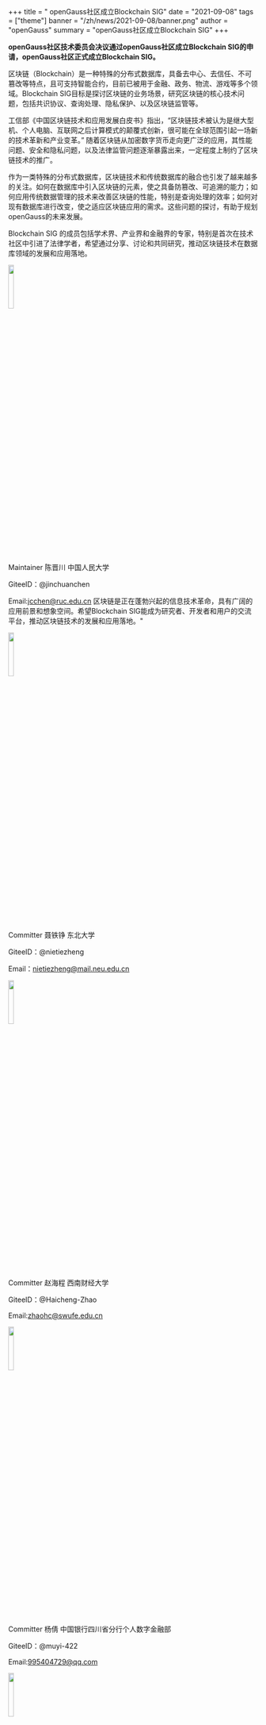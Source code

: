 ﻿+++
title = " openGauss社区成立Blockchain SIG"
date = "2021-09-08"
tags = ["theme"]
banner = "/zh/news/2021-09-08/banner.png"
author = "openGauss"
summary = "openGauss社区成立Blockchain SIG"
+++

**openGauss社区技术委员会决议通过openGauss社区成立Blockchain SIG的申请，openGauss社区正式成立Blockchain SIG。**

区块链（Blockchain）是一种特殊的分布式数据库，具备去中心、去信任、不可篡改等特点，且可支持智能合约，目前已被用于金融、政务、物流、游戏等多个领域。Blockchain SIG目标是探讨区块链的业务场景，研究区块链的核心技术问题，包括共识协议、查询处理、隐私保护、以及区块链监管等。


工信部《中国区块链技术和应用发展白皮书》指出，“区块链技术被认为是继大型机、个人电脑、互联网之后计算模式的颠覆式创新，很可能在全球范围引起一场新的技术革新和产业变革。” 随着区块链从加密数字货币走向更广泛的应用，其性能问题、安全和隐私问题，以及法律监管问题逐渐暴露出来，一定程度上制约了区块链技术的推广。


作为一类特殊的分布式数据库，区块链技术和传统数据库的融合也引发了越来越多的关注。如何在数据库中引入区块链的元素，使之具备防篡改、可追溯的能力；如何应用传统数据管理的技术来改善区块链的性能，特别是查询处理的效率；如何对现有数据库进行改变，使之适应区块链应用的需求。这些问题的探讨，有助于规划openGauss的未来发展。


Blockchain SIG 的成员包括学术界、产业界和金融界的专家，特别是首次在技术社区中引进了法律学者，希望通过分享、讨论和共同研究，推动区块链技术在数据库领域的发展和应用落地。


<img src="/zh/news/2021-09-08/陈晋川.png" style="width: 15%"> 

Maintainer 陈晋川 中国人民大学           

GiteeID：@jinchuanchen

Email:jcchen@ruc.edu.cn
区块链是正在蓬勃兴起的信息技术革命，具有广阔的应用前景和想象空间。希望Blockchain SIG能成为研究者、开发者和用户的交流平台，推动区块链技术的发展和应用落地。"


<img src="/zh/news/2021-09-08/聂铁铮.png" style="width: 15%"> 

Committer 聂铁铮 东北大学   

GiteeID：@nietiezheng     

Email：nietiezheng@mail.neu.edu.cn



<img src="/zh/news/2021-09-08/赵海程.png" style="width: 15%"> 

Committer 赵海程 西南财经大学

GiteeID：@Haicheng-Zhao  

Email:zhaohc@swufe.edu.cn



<img src="/zh/news/2021-09-08/杨倩.png" style="width: 15%"> 


Committer 杨倩 中国银行四川省分行个人数字金融部  

GiteeID：@muyi-422 

Email:995404729@qq.com



<img src="/zh/news/2021-09-08/缪春亮.png" style="width: 15%"> 


Committer 缪春亮 工商银行四川分行运行管理部    

GiteeID：@Miao_Chunliang

Email：mcl2000@sina.com


<img src="/zh/news/2021-09-08/郝庆运.png" style="width: 15%"> 


Committer 郝庆运 民生银行    

GiteeID：@haoqingyun

Email：haoqingyun@cmbc.com.cn


<img src="/zh/news/2021-09-08/薛忠斌.png" style="width: 15%"> 


Committer 薛忠斌 华为    

GiteeID：@zbxue

Email：xuezhongbin@huawei.com


<img src="/zh/news/2021-09-08/朱金伟.png" style="width: 15%"> 


Committer 朱金伟 华为   

GiteeID：@zhu_jinwei

Email：zhujinwei@huawei.com


<img src="/zh/news/2021-09-08/何睿.png" style="width: 15%"> 


Committer 何睿 华为    

GiteeID：@he_ray

Email：he.rui@139.com



欢迎大家订阅Blockchain SIG邮件列表：blockchain@opengauss.org及时掌握Blockchain SIG动态。



会议时间：北京时间，每双周三下午，16:00-17:00



因为SIG是开放的，我们欢迎任何人加入openGauss Blockchain SIG 并参与贡献。


               

**如何加入Blockchain SIG并参与贡献：**

1.注册Gitee账号

openGauss源代码托管在码云（Gitee）：

https://gitee.com/opengauss

请参考http://git.mydoc.io/?t=179267注册您的Gitee账户，

并在http://gitee.com/profile/emails设置您的主邮箱。

2.签署CLA

在参与社区贡献前，您还需要签署openGauss社区贡献者许可协议（CLA）.

3.找到Blockchain SIG仓库地址：

https://gitee.com/opengauss/Blockchain
                                 


**如果，你感兴趣的SIG组还未出现，**

**那么，新的SIG组将由你来发起！**

欢迎发送申请邮件至：tc@opengauss.org
